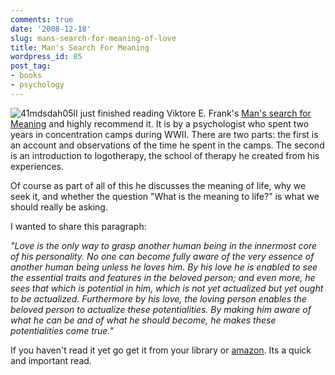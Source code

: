 ```yaml
---
comments: true
date: '2008-12-18'
slug: mans-search-for-meaning-of-love
title: Man's Search For Meaning
wordpress_id: 85
post_tag:
- books
- psychology
---
```


![41mdsdah05l](http://thingsilearned.files.wordpress.com/2008/12/41mdsdah05l.jpg?w=186)I just finished reading Viktore E. Frank's [Man's search for Meaning](http://www.amazon.com/Mans-Search-Meaning-Viktor-Frankl/dp/080701429X/ref=pd_bbs_sr_1?ie=UTF8&s=books&qid=1229405975&sr=8-1) and highly recommend it.  It is by a psychologist who spent two years in concentration camps during WWII.  There are two parts: the first is an account and observations of the time he spent in the camps.  The second is an introduction to logotherapy, the school of therapy he created from his experiences.

Of course as part of all of this he discusses the meaning of life, why we seek it, and whether the question "What is the meaning to life?" is what we should really be asking.

I wanted to share this paragraph:

_"Love is the only way to grasp another human being in the innermost core of his personality.  No one can become fully aware of the very essence of another human being unless he loves him.  By his love he is enabled to see the essential traits and features in the beloved person; and even more, he sees that which is potential in him, which is not yet actualized but yet ought to be actualized.  Furthermore by his love, the loving person enables the beloved person to actualize these potentialities.  By making him aware of what he can be and of what he should become, he makes these potentialities come true."_

If you haven't read it yet go get it from your library or [amazon](http://www.amazon.com/Mans-Search-Meaning-Viktor-Frankl/dp/080701429X/ref=pd_bbs_sr_1?ie=UTF8&s=books&qid=1229405975&sr=8-1).  Its a quick and important read.
